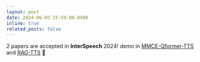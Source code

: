 ```yaml
---
layout: post
date: 2024-06-05 15:59:00-0400
inline: true
related_posts: false
---
```


2 papers are accepted in **InterSpeech** 2024! demo in [MMCE-Qformer-TTS](https://happylittlecat2333.github.io/interspeech2024) and [RAG-TTS](https://happylittlecat2333.github.io/interspeech2024-RAG/) 🎉